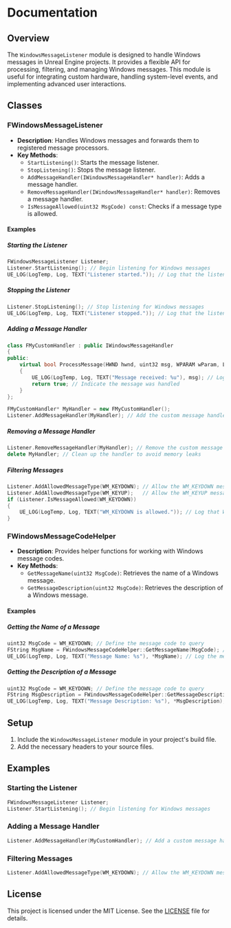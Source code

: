 # Documentation

## Overview
The `WindowsMessageListener` module is designed to handle Windows messages in Unreal Engine projects. It provides a flexible API for processing, filtering, and managing Windows messages. This module is useful for integrating custom hardware, handling system-level events, and implementing advanced user interactions.

## Classes

### FWindowsMessageListener
- **Description**: Handles Windows messages and forwards them to registered message processors.
- **Key Methods**:
  - `StartListening()`: Starts the message listener.
  - `StopListening()`: Stops the message listener.
  - `AddMessageHandler(IWindowsMessageHandler* handler)`: Adds a message handler.
  - `RemoveMessageHandler(IWindowsMessageHandler* handler)`: Removes a message handler.
  - `IsMessageAllowed(uint32 MsgCode) const`: Checks if a message type is allowed.

#### Examples

##### Starting the Listener
```cpp
FWindowsMessageListener Listener;
Listener.StartListening(); // Begin listening for Windows messages
UE_LOG(LogTemp, Log, TEXT("Listener started.")); // Log that the listener has started
```

##### Stopping the Listener
```cpp
Listener.StopListening(); // Stop listening for Windows messages
UE_LOG(LogTemp, Log, TEXT("Listener stopped.")); // Log that the listener has stopped
```

##### Adding a Message Handler
```cpp
class FMyCustomHandler : public IWindowsMessageHandler
{
public:
    virtual bool ProcessMessage(HWND hwnd, uint32 msg, WPARAM wParam, LPARAM lParam, int32& OutResult) override
    {
        UE_LOG(LogTemp, Log, TEXT("Message received: %u"), msg); // Log the received message
        return true; // Indicate the message was handled
    }
};

FMyCustomHandler* MyHandler = new FMyCustomHandler();
Listener.AddMessageHandler(MyHandler); // Add the custom message handler to the listener
```

##### Removing a Message Handler
```cpp
Listener.RemoveMessageHandler(MyHandler); // Remove the custom message handler from the listener
delete MyHandler; // Clean up the handler to avoid memory leaks
```

##### Filtering Messages
```cpp
Listener.AddAllowedMessageType(WM_KEYDOWN); // Allow the WM_KEYDOWN message type
Listener.AddAllowedMessageType(WM_KEYUP);   // Allow the WM_KEYUP message type
if (Listener.IsMessageAllowed(WM_KEYDOWN))
{
    UE_LOG(LogTemp, Log, TEXT("WM_KEYDOWN is allowed.")); // Log that WM_KEYDOWN is allowed
}
```

### FWindowsMessageCodeHelper
- **Description**: Provides helper functions for working with Windows message codes.
- **Key Methods**:
  - `GetMessageName(uint32 MsgCode)`: Retrieves the name of a Windows message.
  - `GetMessageDescription(uint32 MsgCode)`: Retrieves the description of a Windows message.

#### Examples

##### Getting the Name of a Message
```cpp
uint32 MsgCode = WM_KEYDOWN; // Define the message code to query
FString MsgName = FWindowsMessageCodeHelper::GetMessageName(MsgCode); // Get the name of the message
UE_LOG(LogTemp, Log, TEXT("Message Name: %s"), *MsgName); // Log the message name
```

##### Getting the Description of a Message
```cpp
uint32 MsgCode = WM_KEYDOWN; // Define the message code to query
FString MsgDescription = FWindowsMessageCodeHelper::GetMessageDescription(MsgCode); // Get the description of the message
UE_LOG(LogTemp, Log, TEXT("Message Description: %s"), *MsgDescription); // Log the message description
```

## Setup
1. Include the `WindowsMessageListener` module in your project's build file.
2. Add the necessary headers to your source files.

## Examples

### Starting the Listener
```cpp
FWindowsMessageListener Listener;
Listener.StartListening(); // Begin listening for Windows messages
```

### Adding a Message Handler
```cpp
Listener.AddMessageHandler(MyCustomHandler); // Add a custom message handler to process messages
```

### Filtering Messages
```cpp
Listener.AddAllowedMessageType(WM_KEYDOWN); // Allow the WM_KEYDOWN message type
```

## License
This project is licensed under the MIT License. See the [LICENSE](./LICENSE) file for details.
